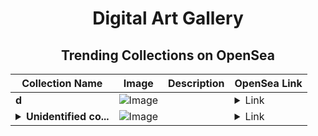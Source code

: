 <div align="center">

# Digital Art Gallery

## Trending Collections on OpenSea

| Collection Name                       | Image                                                                                     | Description                       | OpenSea Link                                                                                          |
|---------------------------------------|-------------------------------------------------------------------------------------------|-----------------------------------|--------------------------------------------------------------------------------------------------------|
| **d** | ![Image](https://i.seadn.io/s/raw/files/b2b438f0fc14280a7871087ccb4f492a.jpg?w=500&auto=format?w=200&auto=format) |  | <details><summary>Link</summary>[d](https://opensea.io/collection/d-11442)</details> |
| **<details><summary>Unidentified co...</summary>Unidentified contract 60e900bf-66fa-45e8-820d-61784a4e491f</details>** | ![Image](https://i.seadn.io/s/raw/files/37df2cc17567b57cc16920caa4dcdc71.gif?w=500&auto=format?w=200&auto=format) |  | <details><summary>Link</summary>[Unidentified contract 60e900bf-66fa-45e8-820d-61784a4e491f](https://opensea.io/collection/unidentified-contract-60e900bf-66fa-45e8-820d-6178)</details> |

</div>